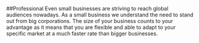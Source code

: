 ##Professional
Even small businesses are striving to reach global audiences nowadays. As a small business we understand the need to stand out from big corporations. The size of your business counts to your advantage as it means that you are flexible and able to adapt to your specific market at a much faster rate than bigger businesses. 
